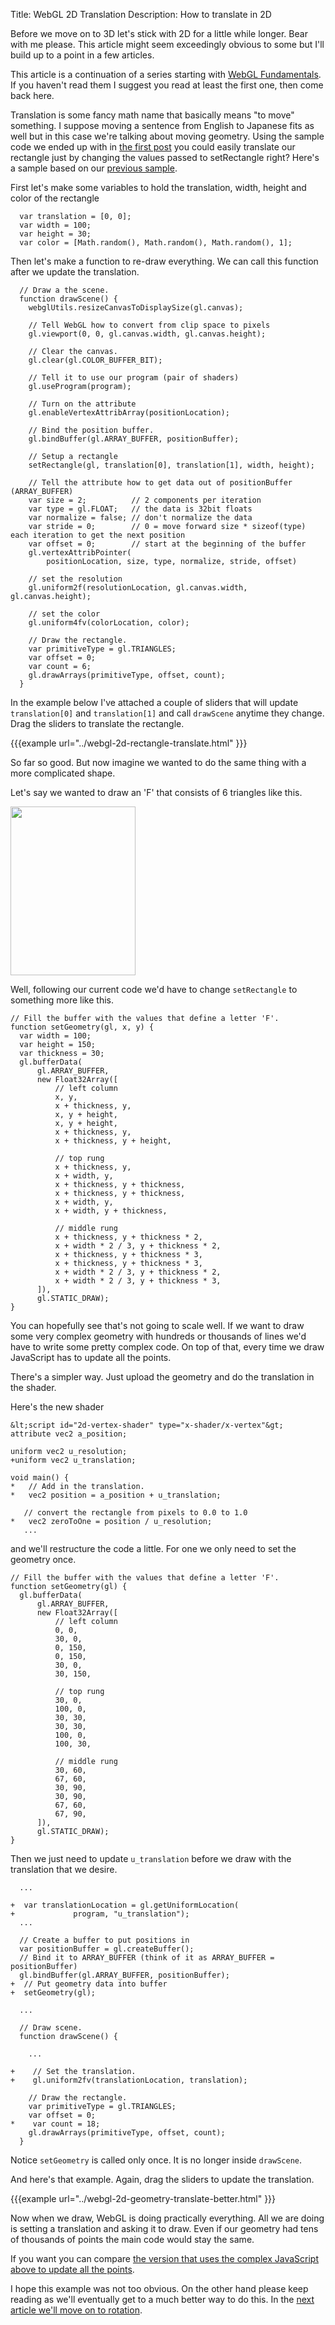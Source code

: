Title: WebGL 2D Translation
Description: How to translate in 2D

Before we move on to 3D let's stick with 2D for a little while longer.
Bear with me please.  This article might seem exceedingly obvious to some
but I'll build up to a point in a few articles.

This article is a continuation of a series starting with [WebGL
Fundamentals](webgl-fundamentals.html).  If you haven't read them I
suggest you read at least the first one, then come back here.

Translation is some fancy math name that basically means "to move"
something.  I suppose moving a sentence from English to Japanese fits as
well but in this case we're talking about moving geometry.  Using the
sample code we ended up with in [the first post](webgl-fundamentals.html)
you could easily translate our rectangle just by changing the values
passed to setRectangle right?  Here's a sample based on our [previous
sample](webgl-fundamentals.html).

First let's make some variables to hold the translation, width, height and
color of the rectangle

```
  var translation = [0, 0];
  var width = 100;
  var height = 30;
  var color = [Math.random(), Math.random(), Math.random(), 1];
```

Then let's make a function to re-draw everything.  We can call this
function after we update the translation.

```
  // Draw a the scene.
  function drawScene() {
    webglUtils.resizeCanvasToDisplaySize(gl.canvas);

    // Tell WebGL how to convert from clip space to pixels
    gl.viewport(0, 0, gl.canvas.width, gl.canvas.height);

    // Clear the canvas.
    gl.clear(gl.COLOR_BUFFER_BIT);

    // Tell it to use our program (pair of shaders)
    gl.useProgram(program);

    // Turn on the attribute
    gl.enableVertexAttribArray(positionLocation);

    // Bind the position buffer.
    gl.bindBuffer(gl.ARRAY_BUFFER, positionBuffer);

    // Setup a rectangle
    setRectangle(gl, translation[0], translation[1], width, height);

    // Tell the attribute how to get data out of positionBuffer (ARRAY_BUFFER)
    var size = 2;          // 2 components per iteration
    var type = gl.FLOAT;   // the data is 32bit floats
    var normalize = false; // don't normalize the data
    var stride = 0;        // 0 = move forward size * sizeof(type) each iteration to get the next position
    var offset = 0;        // start at the beginning of the buffer
    gl.vertexAttribPointer(
        positionLocation, size, type, normalize, stride, offset)

    // set the resolution
    gl.uniform2f(resolutionLocation, gl.canvas.width, gl.canvas.height);

    // set the color
    gl.uniform4fv(colorLocation, color);

    // Draw the rectangle.
    var primitiveType = gl.TRIANGLES;
    var offset = 0;
    var count = 6;
    gl.drawArrays(primitiveType, offset, count);
  }
```

In the example below I've attached a couple of sliders that will update
`translation[0]` and `translation[1]` and call `drawScene` anytime they
change.  Drag the sliders to translate the rectangle.

{{{example url="../webgl-2d-rectangle-translate.html" }}}

So far so good. But now imagine we wanted to do the same thing with a
more complicated shape.

Let's say we wanted to draw an 'F' that consists of 6 triangles like this.

<img src="../resources/polygon-f.svg" width="200" height="270" class="webgl_center">

Well, following our current code we'd have to change `setRectangle` to
something more like this.

```
// Fill the buffer with the values that define a letter 'F'.
function setGeometry(gl, x, y) {
  var width = 100;
  var height = 150;
  var thickness = 30;
  gl.bufferData(
      gl.ARRAY_BUFFER,
      new Float32Array([
          // left column
          x, y,
          x + thickness, y,
          x, y + height,
          x, y + height,
          x + thickness, y,
          x + thickness, y + height,

          // top rung
          x + thickness, y,
          x + width, y,
          x + thickness, y + thickness,
          x + thickness, y + thickness,
          x + width, y,
          x + width, y + thickness,

          // middle rung
          x + thickness, y + thickness * 2,
          x + width * 2 / 3, y + thickness * 2,
          x + thickness, y + thickness * 3,
          x + thickness, y + thickness * 3,
          x + width * 2 / 3, y + thickness * 2,
          x + width * 2 / 3, y + thickness * 3,
      ]),
      gl.STATIC_DRAW);
}
```

You can hopefully see that's not going to scale well.  If we want to draw
some very complex geometry with hundreds or thousands of lines we'd have
to write some pretty complex code.  On top of that, every time we draw
JavaScript has to update all the points.

There's a simpler way. Just upload the geometry and do the translation in
the shader.

Here's the new shader

```
&lt;script id="2d-vertex-shader" type="x-shader/x-vertex"&gt;
attribute vec2 a_position;

uniform vec2 u_resolution;
+uniform vec2 u_translation;

void main() {
*   // Add in the translation.
*   vec2 position = a_position + u_translation;

   // convert the rectangle from pixels to 0.0 to 1.0
*   vec2 zeroToOne = position / u_resolution;
   ...
```

and we'll restructure the code a little.  For one we only need to set the
geometry once.

```
// Fill the buffer with the values that define a letter 'F'.
function setGeometry(gl) {
  gl.bufferData(
      gl.ARRAY_BUFFER,
      new Float32Array([
          // left column
          0, 0,
          30, 0,
          0, 150,
          0, 150,
          30, 0,
          30, 150,

          // top rung
          30, 0,
          100, 0,
          30, 30,
          30, 30,
          100, 0,
          100, 30,

          // middle rung
          30, 60,
          67, 60,
          30, 90,
          30, 90,
          67, 60,
          67, 90,
      ]),
      gl.STATIC_DRAW);
}
```

Then we just need to update `u_translation` before we draw with the
translation that we desire.

```
  ...

+  var translationLocation = gl.getUniformLocation(
+             program, "u_translation");
  ...

  // Create a buffer to put positions in
  var positionBuffer = gl.createBuffer();
  // Bind it to ARRAY_BUFFER (think of it as ARRAY_BUFFER = positionBuffer)
  gl.bindBuffer(gl.ARRAY_BUFFER, positionBuffer);
+  // Put geometry data into buffer
+  setGeometry(gl);

  ...

  // Draw scene.
  function drawScene() {

    ...

+    // Set the translation.
+    gl.uniform2fv(translationLocation, translation);

    // Draw the rectangle.
    var primitiveType = gl.TRIANGLES;
    var offset = 0;
*    var count = 18;
    gl.drawArrays(primitiveType, offset, count);
  }
```

Notice `setGeometry` is called only once.  It is no longer inside
`drawScene`.

And here's that example.  Again, drag the sliders to update the
translation.

{{{example url="../webgl-2d-geometry-translate-better.html" }}}

Now when we draw, WebGL is doing practically everything.  All we are doing
is setting a translation and asking it to draw.  Even if our geometry had
tens of thousands of points the main code would stay the same.

If you want you can compare [the version that uses the complex JavaScript
above to update all the points](../webgl-2d-geometry-translate.html).

I hope this example was not too obvious. On the other hand please
keep reading as we'll eventually get to a much better way to do this.
In the [next article we'll move on to rotation](webgl-2d-rotation.html).


